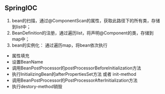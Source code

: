## SpringIOC

1. bean的扫描，通过@ComponentScan的属性，获取此路径下的所有类，存储到list中；
2. BeanDefinition的注册，通过遍历list，将声明@Component的类，存储到map中；
3. bean的实例化： 通过遍历map，将bean依次执行

- 属性填充
- 设置BeanName
- 调用BeanPostProcessor的postProcessorBeforeInitialization方法
- 执行InitializingBean的afterPropertiesSet方法 或者 init-method
- 调用BeanPostProcessor的PostProcessorAfterInitialization方法
- 执行destory-method销毁